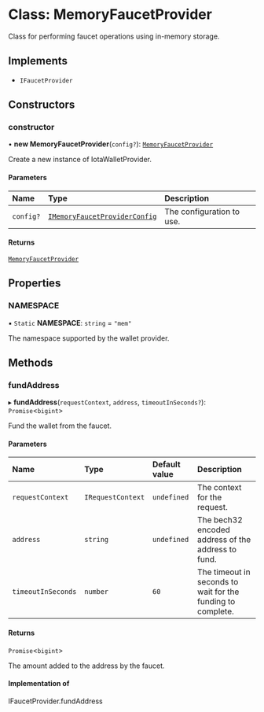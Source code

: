 # Class: MemoryFaucetProvider

Class for performing faucet operations using in-memory storage.

## Implements

- `IFaucetProvider`

## Constructors

### constructor

• **new MemoryFaucetProvider**(`config?`): [`MemoryFaucetProvider`](MemoryFaucetProvider.md)

Create a new instance of IotaWalletProvider.

#### Parameters

| Name | Type | Description |
| :------ | :------ | :------ |
| `config?` | [`IMemoryFaucetProviderConfig`](../interfaces/IMemoryFaucetProviderConfig.md) | The configuration to use. |

#### Returns

[`MemoryFaucetProvider`](MemoryFaucetProvider.md)

## Properties

### NAMESPACE

▪ `Static` **NAMESPACE**: `string` = `"mem"`

The namespace supported by the wallet provider.

## Methods

### fundAddress

▸ **fundAddress**(`requestContext`, `address`, `timeoutInSeconds?`): `Promise`\<`bigint`\>

Fund the wallet from the faucet.

#### Parameters

| Name | Type | Default value | Description |
| :------ | :------ | :------ | :------ |
| `requestContext` | `IRequestContext` | `undefined` | The context for the request. |
| `address` | `string` | `undefined` | The bech32 encoded address of the address to fund. |
| `timeoutInSeconds` | `number` | `60` | The timeout in seconds to wait for the funding to complete. |

#### Returns

`Promise`\<`bigint`\>

The amount added to the address by the faucet.

#### Implementation of

IFaucetProvider.fundAddress
